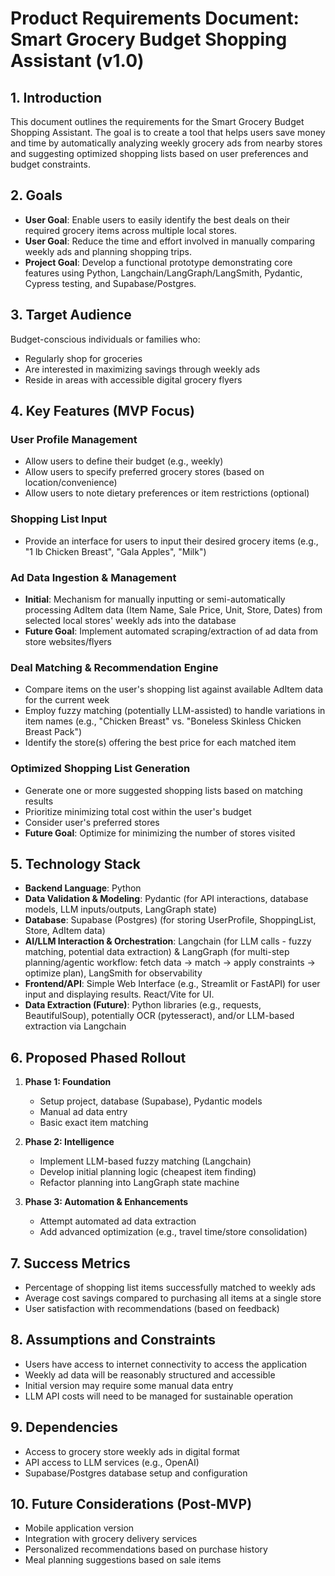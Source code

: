 # Product Requirements Document: Smart Grocery Budget Shopping Assistant (v1.0)

## 1. Introduction
This document outlines the requirements for the Smart Grocery Budget Shopping Assistant. The goal is to create a tool that helps users save money and time by automatically analyzing weekly grocery ads from nearby stores and suggesting optimized shopping lists based on user preferences and budget constraints.

## 2. Goals
- **User Goal**: Enable users to easily identify the best deals on their required grocery items across multiple local stores.
- **User Goal**: Reduce the time and effort involved in manually comparing weekly ads and planning shopping trips.
- **Project Goal**: Develop a functional prototype demonstrating core features using Python, Langchain/LangGraph/LangSmith, Pydantic, Cypress testing, and Supabase/Postgres.

## 3. Target Audience
Budget-conscious individuals or families who:
- Regularly shop for groceries
- Are interested in maximizing savings through weekly ads
- Reside in areas with accessible digital grocery flyers

## 4. Key Features (MVP Focus)

### User Profile Management
- Allow users to define their budget (e.g., weekly)
- Allow users to specify preferred grocery stores (based on location/convenience)
- Allow users to note dietary preferences or item restrictions (optional)

### Shopping List Input
- Provide an interface for users to input their desired grocery items (e.g., "1 lb Chicken Breast", "Gala Apples", "Milk")

### Ad Data Ingestion & Management
- **Initial**: Mechanism for manually inputting or semi-automatically processing AdItem data (Item Name, Sale Price, Unit, Store, Dates) from selected local stores' weekly ads into the database
- **Future Goal**: Implement automated scraping/extraction of ad data from store websites/flyers

### Deal Matching & Recommendation Engine
- Compare items on the user's shopping list against available AdItem data for the current week
- Employ fuzzy matching (potentially LLM-assisted) to handle variations in item names (e.g., "Chicken Breast" vs. "Boneless Skinless Chicken Breast Pack")
- Identify the store(s) offering the best price for each matched item

### Optimized Shopping List Generation
- Generate one or more suggested shopping lists based on matching results
- Prioritize minimizing total cost within the user's budget
- Consider user's preferred stores
- **Future Goal**: Optimize for minimizing the number of stores visited

## 5. Technology Stack
- **Backend Language**: Python
- **Data Validation & Modeling**: Pydantic (for API interactions, database models, LLM inputs/outputs, LangGraph state)
- **Database**: Supabase (Postgres) (for storing UserProfile, ShoppingList, Store, AdItem data)
- **AI/LLM Interaction & Orchestration**: Langchain (for LLM calls - fuzzy matching, potential data extraction) & LangGraph (for multi-step planning/agentic workflow: fetch data -> match -> apply constraints -> optimize plan), LangSmith for observability
- **Frontend/API**: Simple Web Interface (e.g., Streamlit or FastAPI) for user input and displaying results. React/Vite for UI.
- **Data Extraction (Future)**: Python libraries (e.g., requests, BeautifulSoup), potentially OCR (pytesseract), and/or LLM-based extraction via Langchain

## 6. Proposed Phased Rollout
1. **Phase 1: Foundation**
   - Setup project, database (Supabase), Pydantic models
   - Manual ad data entry
   - Basic exact item matching

2. **Phase 2: Intelligence**
   - Implement LLM-based fuzzy matching (Langchain)
   - Develop initial planning logic (cheapest item finding)
   - Refactor planning into LangGraph state machine

3. **Phase 3: Automation & Enhancements**
   - Attempt automated ad data extraction
   - Add advanced optimization (e.g., travel time/store consolidation)

## 7. Success Metrics
- Percentage of shopping list items successfully matched to weekly ads
- Average cost savings compared to purchasing all items at a single store
- User satisfaction with recommendations (based on feedback)

## 8. Assumptions and Constraints
- Users have access to internet connectivity to access the application
- Weekly ad data will be reasonably structured and accessible
- Initial version may require some manual data entry
- LLM API costs will need to be managed for sustainable operation

## 9. Dependencies
- Access to grocery store weekly ads in digital format
- API access to LLM services (e.g., OpenAI)
- Supabase/Postgres database setup and configuration

## 10. Future Considerations (Post-MVP)
- Mobile application version
- Integration with grocery delivery services
- Personalized recommendations based on purchase history
- Meal planning suggestions based on sale items